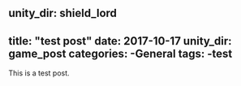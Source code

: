 unity_dir: shield_lord
---
title: "test post"
date: 2017-10-17
unity_dir: game_post
categories:
  -General
tags:
  -test
---
This is a test post.
